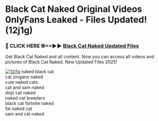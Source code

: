# Black Cat Naked Original Videos 0nlyFans Leaked - Files Updated! (12j1g)

<h3>🔴 CLICK HERE 🌐==►► <a href="https://tinyurl.com/yckcrads" rel="nofollow">Black Cat Naked Updated Files</a></h3>

Get Black Cat Naked and all content. Now you can access all videos and pictures of Black Cat Naked. New Updated Files 2025!

[![12j1g](https://i.imgur.com/hpKpOFt.gif)](https://tinyurl.com/yckcrads)
naked black cat<br>
cat zingano naked<br>
cute naked cats<br>
cat and sam naked<br>
dojo cat naked<br>
naked cat breeders<br>
black cat fortnite naked<br>
fat naked cat<br>
sam and cat naked